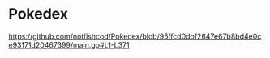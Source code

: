 # Pokedex
https://github.com/notfishcod/Pokedex/blob/95ffcd0dbf2647e67b8bd4e0ce93171d20467399/main.go#L1-L371
